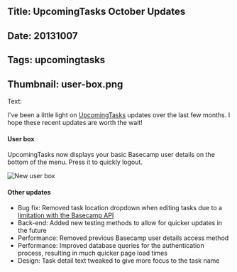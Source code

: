 Title: UpcomingTasks October Updates
----
Date: 20131007
----
Tags: upcomingtasks
----
Thumbnail: user-box.png
----
Text: 

I've been a little light on [UpcomingTasks](https://upcomingtasks.com/) updates over the last few months. I hope these recent updates are worth the wait!

#### User box

UpcomingTasks now displays your basic Basecamp user details on the bottom of the menu. Press it to quickly logout.

![New user box](/assets/images/user-box.png)

#### Other updates

- Bug fix: Removed task location dropdown when editing tasks due to a [limitation with the Basecamp API](https://groups.google.com/forum/#!topic/37signals-api/izva7VKx0LQ)
- Back-end: Added new testing methods to allow for quicker updates in the future
- Performance: Removed previous Basecamp user details access method
- Performance: Improved database queries for the authentication process, resulting in much quicker page load times
- Design: Task detail text tweaked to give more focus to the task name